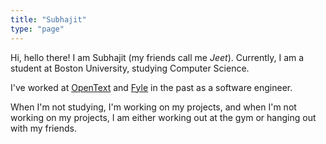 ```yaml
---
title: "Subhajit"
type: "page"
---
```


Hi, hello there! I am Subhajit (my friends call me *Jeet*). Currently, I am a student at Boston University, studying Computer Science.

I've worked at [OpenText](https://www.opentext.com/) and [Fyle](https://www.fylehq.com/) in the past as a software engineer.

When I'm not studying, I'm working on my projects, and when I'm not working on my projects, I am either working out at the gym or hanging out with my friends. 